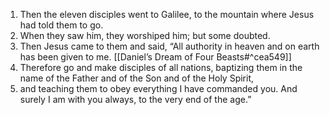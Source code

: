 1. Then the eleven disciples went to Galilee, to the mountain where Jesus had told them to go. 
2. When they saw him, they worshiped him; but some doubted. 
3. Then Jesus came to them and said, “All authority in heaven and on earth has been given to me. [[Daniel’s Dream of Four Beasts#^cea549]]
4. Therefore go and make disciples of all nations, baptizing them in the name of the Father and of the Son and of the Holy Spirit,
5. and teaching them to obey everything I have commanded you. And surely I am with you always, to the very end of the age.”
